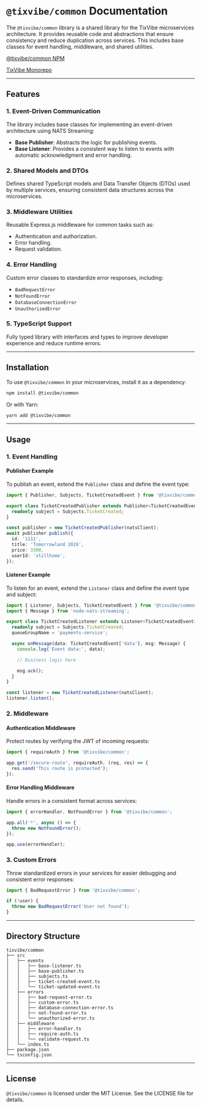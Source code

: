 # `@tixvibe/common` Documentation

The `@tixvibe/common` library is a shared library for the TixVibe microservices architecture. It provides reusable code and abstractions that ensure consistency and reduce duplication across services. This includes base classes for event handling, middleware, and shared utilities.

[@tixvibe/common NPM](https://www.npmjs.com/package/@tixvibe/common)

[TixVibe Monorepo](https://github.com/colson0x1/TixVibe-microservices)

---

## **Features**

### 1. **Event-Driven Communication**

The library includes base classes for implementing an event-driven architecture using NATS Streaming:

- **Base Publisher**: Abstracts the logic for publishing events.
- **Base Listener**: Provides a consistent way to listen to events with automatic acknowledgment and error handling.

### 2. **Shared Models and DTOs**

Defines shared TypeScript models and Data Transfer Objects (DTOs) used by multiple services, ensuring consistent data structures across the microservices.

### 3. **Middleware Utilities**

Reusable Express.js middleware for common tasks such as:

- Authentication and authorization.
- Error handling.
- Request validation.

### 4. **Error Handling**

Custom error classes to standardize error responses, including:

- `BadRequestError`
- `NotFoundError`
- `DatabaseConnectionError`
- `UnauthorizedError`

### 5. **TypeScript Support**

Fully typed library with interfaces and types to improve developer experience and reduce runtime errors.

---

## **Installation**

To use `@tixvibe/common` in your microservices, install it as a dependency:

```bash
npm install @tixvibe/common
```

Or with Yarn:

```bash
yarn add @tixvibe/common
```

---

## **Usage**

### 1. **Event Handling**

#### **Publisher Example**

To publish an event, extend the `Publisher` class and define the event type:

```typescript
import { Publisher, Subjects, TicketCreatedEvent } from '@tixvibe/common';

export class TicketCreatedPublisher extends Publisher<TicketCreatedEvent> {
  readonly subject = Subjects.TicketCreated;
}

const publisher = new TicketCreatedPublisher(natsClient);
await publisher.publish({
  id: '1111',
  title: 'Tomorrowland 2026',
  price: 3300,
  userId: 'stillhome',
});
```

#### **Listener Example**

To listen for an event, extend the `Listener` class and define the event type and subject:

```typescript
import { Listener, Subjects, TicketCreatedEvent } from '@tixvibe/common';
import { Message } from 'node-nats-streaming';

export class TicketCreatedListener extends Listener<TicketCreatedEvent> {
  readonly subject = Subjects.TicketCreated;
  queueGroupName = 'payments-service';

  async onMessage(data: TicketCreatedEvent['data'], msg: Message) {
    console.log('Event data:', data);

    // Business logic here

    msg.ack();
  }
}

const listener = new TicketCreatedListener(natsClient);
listener.listen();
```

### 2. **Middleware**

#### **Authentication Middleware**

Protect routes by verifying the JWT of incoming requests:

```typescript
import { requireAuth } from '@tixvibe/common';

app.get('/secure-route', requireAuth, (req, res) => {
  res.send('This route is protected');
});
```

#### **Error Handling Middleware**

Handle errors in a consistent format across services:

```typescript
import { errorHandler, NotFoundError } from '@tixvibe/common';

app.all('*', async () => {
  throw new NotFoundError();
});

app.use(errorHandler);
```

### 3. **Custom Errors**

Throw standardized errors in your services for easier debugging and consistent error responses:

```typescript
import { BadRequestError } from '@tixvibe/common';

if (!user) {
  throw new BadRequestError('User not found');
}
```

---

## **Directory Structure**

```
tixvibe/common
├── src
│   ├── events
│   │   ├── base-listener.ts
│   │   ├── base-publisher.ts
│   │   ├── subjects.ts
│   │   ├── ticket-created-event.ts
│   │   └── ticket-updated-event.ts
│   ├── errors
│   │   ├── bad-request-error.ts
│   │   ├── custom-error.ts
│   │   ├── database-connection-error.ts
│   │   ├── not-found-error.ts
│   │   └── unauthorized-error.ts
│   ├── middleware
│   │   ├── error-handler.ts
│   │   ├── require-auth.ts
│   │   └── validate-request.ts
│   └── index.ts
├── package.json
└── tsconfig.json
```

---

## **License**

`@tixvibe/common` is licensed under the MIT License. See the LICENSE file for details.
